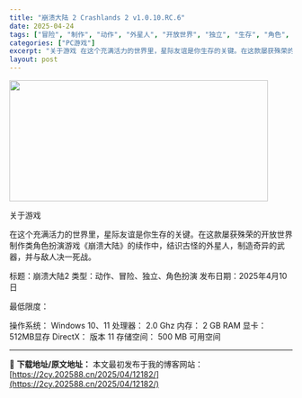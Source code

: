 ```yaml
---
title: "崩溃大陆 2 Crashlands 2 v1.0.10.RC.6"
date: 2025-04-24
tags: ["冒险", "制作", "动作", "外星人", "开放世界", "独立", "生存", "角色", "角色扮演"]
categories: ["PC游戏"]
excerpt: "关于游戏 在这个充满活力的世界里，星际友谊是你生存的关键。在这款屡获殊荣的开放世界制作类角色扮演游戏《崩溃大陆》的续作中，结识古怪的外星人，制造奇异的武器，并与敌人决一死战。 标题：崩溃大陆2 类型：动作、冒险、独立、角色扮演 发布日期：2025年4月10日 最低限度： 操作系统： Windows &hellip;"
layout: post
---
```


<img class="aligncenter size-full wp-image-12164" src="https://2cy.202588.cn/wp-content/uploads/2025/04/2025042407563828.webp" alt="" width="460" height="215" />

关于游戏

在这个充满活力的世界里，星际友谊是你生存的关键。在这款屡获殊荣的开放世界制作类角色扮演游戏《崩溃大陆》的续作中，结识古怪的外星人，制造奇异的武器，并与敌人决一死战。

标题：崩溃大陆2
类型：动作、冒险、独立、角色扮演
发布日期：2025年4月10日

最低限度：

操作系统： Windows 10、11
处理器： 2.0 Ghz
内存： 2 GB RAM
显卡： 512MB显存
DirectX： 版本 11
存储空间： 500 MB 可用空间

---
📖 **下载地址/原文地址：** 本文最初发布于我的博客网站：[https://2cy.202588.cn/2025/04/12182/](https://2cy.202588.cn/2025/04/12182/)
